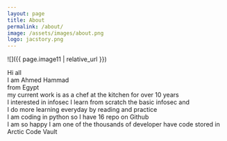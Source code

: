 ```yaml
---
layout: page
title: About
permalink: /about/
image: /assets/images/about.png
logo: jacstory.png
---
```

![]({{ page.image11 | relative_url }})

Hi all  
I am Ahmed Hammad   
from Egypt  
my current work is as a chef at the kitchen for over 10 years  
I interested in infosec I learn from scratch  the basic infosec and  
I  do more learning everyday by reading and practice  
I am coding in  python so I have 16 repo on Github  
I am  so happy I am one of the thousands  of developer have code stored  in Arctic Code Vault 


